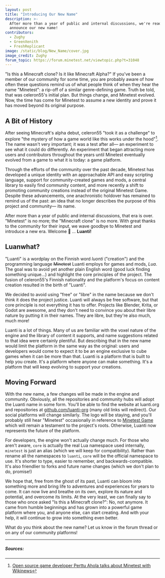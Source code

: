 ```yaml
---
layout: post
title: "Introducing Our New Name"
description: >-
  After more than a year of public and internal discussions, we're ready to
  announce our new name!
contributors:
  - Zughy
  - GreenXenith
  - FreshReplicant
image: /static/blog/New_Name/cover.jpg
image_credit: Zughy
forum_topic: https://forum.minetest.net/viewtopic.php?t=31048
---
```


"Is this a Minecraft clone? Is it like Minecraft Alpha?" If you've been a member of our community for some time, you are
probably aware of how often these questions remind us of what people think of when they hear the name "Minetest": a
rip-off of a similar genre-defining game. Truth be told, that was celeron55's initial plan. But things change, and
Minetest evolved. Now, the time has come for Minetest to assume a new identity and prove it has moved beyond its
original purpose.

<!-- more -->

## A Bit of History

After seeing Minecraft's alpha debut, celeron55 "took it as a challenge" to explore "the mystery of how a game world
like this works under the hood"[^wikinews]. The name wasn't very important; it was a test after all— an experiment to
see what it could do differently. An experiment that began attracting more users and contributors throughout the years
until Minetest eventually evolved from a game to what it is today: a game platform.

Through the efforts of the community over the past decade, Minetest has developed a unique identity with an approachable
API and easy scripting language, support for community-created games and mods, a central library to easily find
community content, and more recently a shift to promoting community creations instead of the original Minetest Game.
Despite these advancements, one anachronistic holdover has remained to remind us of the past: an idea that no longer
describes the purpose of this project and community— its name.

After more than a year of public and internal discussions, that era is over. "Minetest" is no more; the "Minecraft
clone" is no more. With great thanks to the community for their input, we wave goodbye to Minetest and introduce a new
era. Welcome 🥁 ... **Luanti!**

## Luanwhat?

"Luanti" is a wordplay on the Finnish word *luonti* ("creation") and the programming language ~~Minetest~~ Luanti employs
for games and mods, *Lua*. The goal was to avoid yet another plain English word (good luck finding something unique...)
and highlight the core principles of the project. The fusion of celeron55's Finnish nationality and the platform's focus
on content creation resulted in the birth of "Luanti".

We decided to avoid using "free" or "libre" in the name because we don't think it does the project justice. Luanti will
always be free software, but that core principle is not everything it has to offer. Projects like Blender, Krita, or
Godot are awesome, and they don't need to convince you about their libre nature by putting it in their names. They are
libre, but they're also much, much more!

Luanti is a lot of things. Many of us are familiar with the voxel nature of the engine and the library of content it
supports, and name suggestions related to that idea were certainly plentiful. But describing that in the new name would
limit the platform in the same way as the original: users and developers would come to expect it to be an engine
exclusive to cube games when it can be more than that. Luanti is a platform that is built to help you create. It's a
platform where anyone can make something. It's a platform that will keep evolving to support your creations.

## Moving Forward

With the new name, a few changes will be made in the engine and community. Obviously, all the repositories and community
hubs will adopt the Luanti name in some form. You'll be able to find the website at luanti.org and repositories at
[github.com/luanti-org](https://github.com/luanti-org) (many old links will redirect). Our social platforms will change
similarly. The logo will be staying, and you'll probably still hear "Minetest" occasionally in reference to [Minetest
Game](https://content.luanti.org/packages/Minetest/minetest_game/) which will remain a testament to the project's
roots. Otherwise, Luanti now represents the future of the platform.

For developers, the engine won't actually change much. For those who aren't aware, `core` is actually the real Lua
namespace used internally, `minetest` is just an alias (which we will keep for compatibility). Rather than rename all
the namespaces to `luanti`, `core` will be the official namespace to use. It's shorter to type, easier to remember, and
backwards-compatible. It's also friendlier to forks and future name changes (which we don't plan to do, promise!)

We hope that, free from the ghost of its past, Luanti can bloom into something more and bring life to adventures and
experiences for years to come. It can now live and breathe on its own, explore its nature and potential, and overcome
its limits. At the very least, we can finally say to those who once asked "Is this a Minecraft clone?": No, not anymore.
It came from humble beginnings and has grown into a powerful game platform where you, and anyone else, can start
creating. And with your help, it will continue to grow into something even better.

What do you think about the new name? Let us know in the forum thread or on any of our community platforms!

---

##### Sources:

[^wikinews]: [Open source game developer Perttu Ahola talks about Minetest with Wikinews](https://en.wikinews.org/wiki/Open_source_game_developer_Perttu_Ahola_talks_about_Minetest_with_Wikinews)
